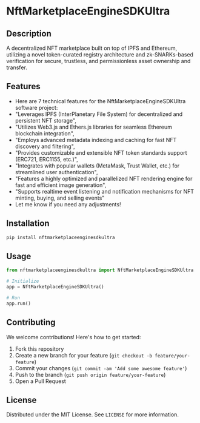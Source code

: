 # NftMarketplaceEngineSDKUltra

## Description

A decentralized NFT marketplace built on top of IPFS and Ethereum, utilizing a novel token-curated registry architecture and zk-SNARKs-based verification for secure, trustless, and permissionless asset ownership and transfer.

## Features

- Here are 7 technical features for the NftMarketplaceEngineSDKUltra software project:
- "Leverages IPFS (InterPlanetary File System) for decentralized and persistent NFT storage",
- "Utilizes Web3.js and Ethers.js libraries for seamless Ethereum blockchain integration",
- "Employs advanced metadata indexing and caching for fast NFT discovery and filtering",
- "Provides customizable and extensible NFT token standards support (ERC721, ERC1155, etc.)",
- "Integrates with popular wallets (MetaMask, Trust Wallet, etc.) for streamlined user authentication",
- "Features a highly optimized and parallelized NFT rendering engine for fast and efficient image generation",
- "Supports realtime event listening and notification mechanisms for NFT minting, buying, and selling events"
- Let me know if you need any adjustments!
## Installation

```bash
pip install nftmarketplaceenginesdkultra
```

## Usage

```python
from nftmarketplaceenginesdkultra import NftMarketplaceEngineSDKUltra

# Initialize
app = NftMarketplaceEngineSDKUltra()

# Run
app.run()
```

## Contributing

We welcome contributions! Here's how to get started:

1. Fork this repository
2. Create a new branch for your feature (`git checkout -b feature/your-feature`)
3. Commit your changes (`git commit -am 'Add some awesome feature'`)
4. Push to the branch (`git push origin feature/your-feature`)
5. Open a Pull Request

## License

Distributed under the MIT License. See `LICENSE` for more information.
